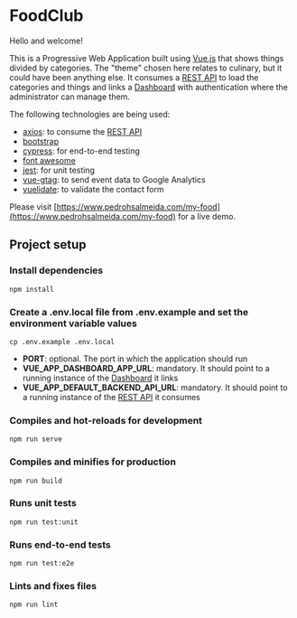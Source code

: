 # FoodClub

Hello and welcome!

This is a Progressive Web Application built using [Vue.js](https://vuejs.org/) that shows things divided by categories. The "theme" chosen here relates to culinary, but it could have been anything else. It consumes a [REST API](https://github.com/pedro1191/my-products-rest) to load the categories and things and links a [Dashboard](https://github.com/pedro1191/my-products-dashboard-vue) with authentication where the administrator can manage them.

The following technologies are being used:
- [axios](https://github.com/axios/axios): to consume the [REST API](https://github.com/pedro1191/my-personal-portfolio-rest)
- [bootstrap](https://getbootstrap.com/)
- [cypress](https://www.cypress.io/): for end-to-end testing
- [font awesome](https://fontawesome.com/)
- [jest](https://jestjs.io/): for unit testing
- [vue-gtag](https://github.com/MatteoGabriele/vue-gtag): to send event data to Google Analytics
- [vuelidate](https://github.com/vuelidate/vuelidate): to validate the contact form

Please visit [https://www.pedrohsalmeida.com/my-food](https://www.pedrohsalmeida.com/my-food) for a live demo.

## Project setup
### Install dependencies
```
npm install
```

### Create a **.env.local** file from **.env.example** and set the environment variable values
```
cp .env.example .env.local
```

- **PORT**: optional. The port in which the application should run
- **VUE_APP_DASHBOARD_APP_URL**: mandatory. It should point to a running instance of the [Dashboard](https://github.com/pedro1191/my-products-dashboard-vue) it links
- **VUE_APP_DEFAULT_BACKEND_API_URL**: mandatory. It should point to a running instance of the [REST API](https://github.com/pedro1191/my-personal-portfolio-rest) it consumes

### Compiles and hot-reloads for development
```
npm run serve
```

### Compiles and minifies for production
```
npm run build
```

### Runs unit tests
```
npm run test:unit
```

### Runs end-to-end tests
```
npm run test:e2e
```

### Lints and fixes files
```
npm run lint
```